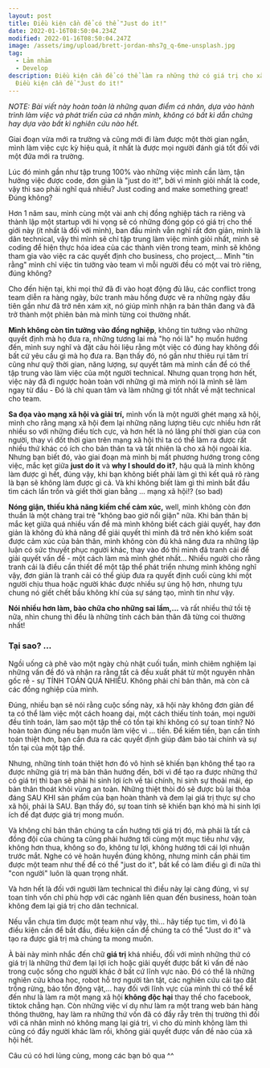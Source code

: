 ```yaml
---
layout: post
title: Điều kiện cần để có thể "Just do it!"
date: 2022-01-16T08:50:04.234Z
modified: 2022-01-16T08:50:04.247Z
image: /assets/img/upload/brett-jordan-mhs7g_q-6me-unsplash.jpg
tag:
  - Lảm nhảm
  - Develop
description: Điều kiện cần để có thể làm ra những thứ có giá trị cho xã hội.
  Điều kiện cần để "Just do it!"
---
```

*NOTE: Bài viết này hoàn toàn là những quan điểm cá nhân, dựa vào hành trình làm việc và phát triển của cá nhân mình, không có bất kì dẫn chứng hay dựa vào bất kì nghiên cứu nào hết.*



Giai đoạn vừa mới ra trường và cũng mới đi làm được một thời gian ngắn, mình làm việc cực kỳ hiệu quả, ít nhất là được mọi người đánh giá tốt đối với một đứa mới ra trường.

Lúc đó mình gần như tập trung 100% vào những việc mình cần làm, tận hưởng việc được code, đơn giản là "just do it!", bởi vì mình giỏi nhất là code, vậy thì sao phải nghĩ quá nhiều? Just coding and make something great! Đúng không?

Hơn 1 năm sau, mình cùng một vài anh chị đồng nghiệp tách ra riêng và thành lập một startup với hi vọng sẽ có những đóng góp có giá trị cho thế giới này (ít nhất là đối với mình), ban đầu mình vẫn nghĩ rất đơn giản, mình là dân technical, vậy thì mình sẽ chỉ tập trung làm việc mình giỏi nhất, mình sẽ coding để hiện thực hóa idea của các thành viên trong team, mình sẽ không tham gia vào việc ra các quyết định cho business, cho project,... Mình "tin rằng" mình chỉ việc tin tưởng vào team vì mỗi người đều có một vai trò riêng, đúng không?

Cho đến hiện tại, khi mọi thứ đã đi vào hoạt động đủ lâu, các conflict trong team diễn ra hàng ngày, bức tranh màu hồng được vẽ ra những ngày đầu tiên gần như đã trở nên xám xịt, nó giúp mình nhận ra bản thân đang và đã trở thành một phiên bản mà mình từng coi thường nhất.

**Mình không còn tin tưởng vào đồng nghiệp**, không tin tưởng vào những quyết định mà họ đưa ra, những tương lai mà "họ nói là" họ muốn hướng đến, mình suy nghĩ và đặt câu hỏi liệu rằng một việc có đúng hay không đối bất cứ yêu cầu gì mà họ đưa ra. Bạn thấy đó, nó gần như thiêu rụi tâm trí cũng như quỹ thời gian, năng lượng, sự quyết tâm mà mình cần để có thể tập trung vào làm việc của một người technical. Nhưng quan trọng hơn hết, việc này đã đi ngược hoàn toàn với những gì mà mình nói là mình sẽ làm ngay từ đầu - Đó là chỉ quan tâm và làm những gì tốt nhất về mặt technical cho team.

**Sa đọa vào mạng xã hội và giải trí,** mình vốn là một người ghét mạng xã hội, mình cho rằng mạng xã hội đem lại những năng lượng tiêu cực nhiều hơn rất nhiều so với những điều tích cực, và hơn hết là nó lãng phí thời gian của con người, thay vì đốt thời gian trên mạng xã hội thì ta có thể làm ra được rất nhiều thứ khác có ích cho bản thân ta và tất nhiên là cho xã hội ngoài kia. Nhưng bạn biết đó, vào giai đoạn mà mình bị mất phương hướng trong công việc, mắc kẹt giữa **just do it** và **why I should do it?**, hậu quả là mình không làm được gì hết, đúng vậy, khi bạn không biết phải làm gì thì kết quả rõ ràng là bạn sẽ không làm được gì cả. Và khi không biết làm gì thì mình bắt đầu tìm cách lẩn trốn và giết thời gian bằng ... mạng xã hội!? (so bad)

**Nóng giận, thiếu khả năng kiềm chế cảm xúc,** well, mình không còn đơn thuần là một chàng trai trẻ "không bao giờ nổi giận" nữa. Khi bản thân bị mắc kẹt giữa quá nhiều vấn đề mà mình không biết cách giải quyết, hay đơn giản là không đủ khả năng để giải quyết thì mình đã trở nên khó kiểm soát được cảm xúc của bản thân, mình không còn đủ khả năng đưa ra những lập luận có sức thuyết phục người khác, thay vào đó thì mình đã tranh cải để giải quyết vấn đề - một cách làm mà mình ghét nhất... Nhiều người cho rằng tranh cải là điều cần thiết để một tập thể phát triển nhưng mình không nghĩ vậy, đơn giản là tranh cải có thể giúp đưa ra quyết định cuối cùng khi một người chịu thua hoặc người khác được nhiều sự ủng hộ hơn, nhưng tựu chung nó giết chết bầu không khí của sự sáng tạo, mình tin như vậy.

**Nói nhiều hơn làm, bào chữa cho những sai lầm,...** và rất nhiều thứ tồi tệ nữa, nhìn chung thì đều là những tính cách bản thân đã từng coi thường nhất!

### Tại sao? ...

Ngồi uống cà phê vào một ngày chủ nhật cuối tuần, mình chiêm nghiệm lại những vấn đề đó và nhận ra rằng tất cả đều xuất phát từ một nguyên nhân gốc rễ - sự TÍNH TOÁN QUÁ NHIỀU. Không phải chỉ bản thân, mà còn cả các đồng nghiệp của mình.

Đúng, nhiều bạn sẽ nói rằng cuộc sống này, xã hội này không đơn giản để ta có thể làm việc một cách hoang dại, một cách thiếu tính toán, mọi người đều tính toán, làm sao một tập thể có tồn tại khi không có sự toan tính? Nó hoàn toàn đúng nếu bạn muốn làm việc vì ... tiền. Để kiếm tiền, bạn cần tính toán thiệt hơn, bạn cần đưa ra các quyết định giúp đảm bảo tài chính và sự tồn tại của một tập thể.

Nhưng, những tính toán thiệt hơn đó vô hình sẽ khiến bạn không thể tạo ra được những giá trị mà bản thân hướng đến, bởi vì để tạo ra được những thứ có giá trị thì bạn sẽ phải hi sinh lợi ích về tài chính, hi sinh sự thoải mái, ép bản thân thoát khỏi vùng an toàn. Những thiệt thòi đó sẽ được bù lại thỏa đáng SAU KHI sản phẩm của bạn hoàn thành và đem lại giá trị thực sự cho xã hội, phải là SAU. Bạn thấy đó, sự toan tính sẽ khiến bạn khó mà hi sinh lợi ích để đạt được giá trị mong muốn.

Và không chỉ bản thân chúng ta cần hướng tới giá trị đó, mà phải là tất cả đồng đội của chúng ta cũng phải hướng tới cùng một mục tiêu như vậy, không hơn thua, không so đo, không tư lợi, không hướng tới cái lợi nhuận trước mắt. Nghe có vẻ hoãn huyền đúng không, nhưng mình cần phải tìm được một team như thế để có thể "just do it", bất kể có làm điều gì đi nữa thì "con người" luôn là quan trọng nhất.

Và hơn hết là đối với người làm technical thì điều này lại càng đúng, vì sự toan tính vốn chỉ phù hợp với các ngành liên quan đến business, hoàn toàn không đem lại giá trị cho dân technical.

Nếu vẫn chưa tìm được một team như vậy, thì... hãy tiếp tục tìm, vì đó là điều kiện cần để bắt đầu, điều kiện cần để chúng ta có thể "Just do it" và tạo ra được giá trị mà chúng ta mong muốn.

À bài này mình nhắc đến chữ **giá trị** khá nhiều, đối với mình những thứ có giá trị là những thứ đem lại lợi ích hoặc giải quyết được bất kì vấn đề nào trong cuộc sống cho người khác ở bất cứ lĩnh vực nào. Đó có thể là những nghiên cứu khoa học, robot hỗ trợ người tàn tật, các nghiên cứu cải tạo đất trồng rừng, bảo tồn động vật,... hay đối với lĩnh vực của mình thì có thể kể đến như là làm ra một mạng xã hội **không độc hại** thay thế cho facebook, tiktok chẳng hạn. Còn những việc ví dụ như làm ra một trang web bán hàng thông thường, hay làm ra những thứ vốn đã có đầy rẫy trên thị trường thì đối với cá nhân mình nó không mang lại giá trị, vì cho dù mình không làm thì cũng có đầy người khác làm rồi, không giải quyết được vấn đề nào của xã hội hết.



Câu cú có hơi lủng củng, mong các bạn bỏ qua ^^